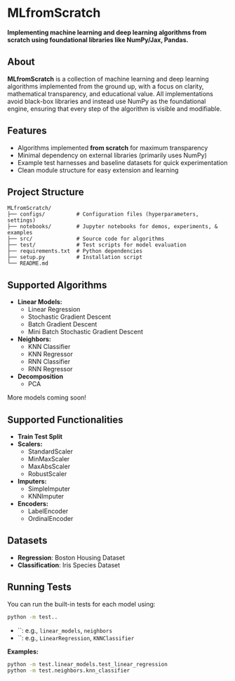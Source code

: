 # MLfromScratch

**Implementing machine learning and deep learning algorithms from scratch using foundational libraries like NumPy/Jax, Pandas.**

## About

**MLfromScratch** is a collection of machine learning and deep learning algorithms implemented from the ground up, with a focus on clarity, mathematical transparency, and educational value. All implementations avoid black-box libraries and instead use NumPy as the foundational engine, ensuring that every step of the algorithm is visible and modifiable.

## Features

- Algorithms implemented **from scratch** for maximum transparency
- Minimal dependency on external libraries (primarily uses NumPy)
- Example test harnesses and baseline datasets for quick experimentation
- Clean module structure for easy extension and learning

## Project Structure

```
MLfromScratch/
├── configs/          # Configuration files (hyperparameters, settings)
├── notebooks/        # Jupyter notebooks for demos, experiments, & examples
├── src/              # Source code for algorithms
├── test/             # Test scripts for model evaluation
├── requirements.txt  # Python dependencies
├── setup.py          # Installation script
└── README.md
```

## Supported Algorithms

- **Linear Models:** 
  - Linear Regression
  - Stochastic Gradient Descent
  - Batch Gradient Descent
  - Mini Batch Stochastic Gradient Descent
- **Neighbors:**
  - KNN Classifier
  - KNN Regressor
  - RNN Classifier
  - RNN Regressor
- **Decomposition**
  - PCA

More models coming soon!

## Supported Functionalities
- **Train Test Split** 
- **Scalers:** 
  - StandardScaler
  - MinMaxScaler
  - MaxAbsScaler
  - RobustScaler
- **Imputers:**
  - SimpleImputer
  - KNNImputer
- **Encoders:**
  - LabelEncoder
  - OrdinalEncoder

## Datasets

- **Regression**: Boston Housing Dataset
- **Classification**: Iris Species Dataset

## Running Tests

You can run the built-in tests for each model using:

```bash
python -m test..
```

- ``: e.g., `linear_models`, `neighbors`
- ``: e.g., `LinearRegression`, `KNNClassifier`

**Examples:**
```bash
python -m test.linear_models.test_linear_regression
python -m test.neighbors.knn_classifier
```